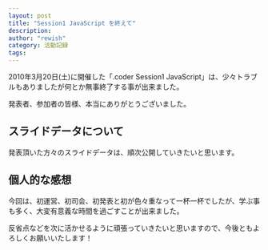 ```yaml
---
layout: post
title: "Session1 JavaScript を終えて"
description:
author: "rewish"
category: 活動記録
tags:
---
```

<p>2010年3月20日(土)に開催した「.coder Session1 JavaScript」は、少々トラブルもありましたが何とか無事終了する事が出来ました。</p>
<p>発表者、参加者の皆様、本当にありがとうございました。</p>
<h2>スライドデータについて</h2>
<p>発表頂いた方々のスライドデータは、順次公開していきたいと思います。</p>
<h2>個人的な感想</h2>
<p>今回は、初運営、初司会、初発表と初が色々重なって一杯一杯でしたが、学ぶ事も多く、大変有意義な時間を過ごすことが出来ました。</p>
<p>反省点などを次に活かせるように頑張っていきたいと思いますので、今後ともよろしくお願いいたします！</p>